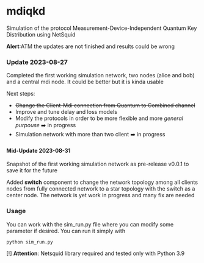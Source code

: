 # mdiqkd 

Simulation of the protocol Measurement-Device-Independent Quantum Key Distribution using NetSquid

__Alert__:ATM the updates are not finished and results could be wrong 

### Update 2023-08-27 

Completed the first working simulation network, two nodes (alice and bob) and a central mdi node. It could be better but it is kinda usable

Next steps: 
- ~~Change the Client-Mdi connection from Quantum to Combined channel~~
- Improve and tune delay and loss models
- Modify the protocols in order to be more flexible and more _general purpouse_ :arrow_right: in progress
- Simulation network with more than two client :arrow_right: in progress

#### Mid-Update 2023-08-31

Snapshot of the first working simulation network as pre-release v0.0.1 to save it for the future 

Added __switch__ component to change the network topology among all clients nodes from fully connected network to a star topology with the switch as a center node. The network is yet work in progress and many fix are needed

### Usage

You can work with the sim_run.py file where you can modify some parameter if desired. You can run it simply with

```python sim_run.py```

[!] __Attention__: Netsquid library required and tested only with Python 3.9